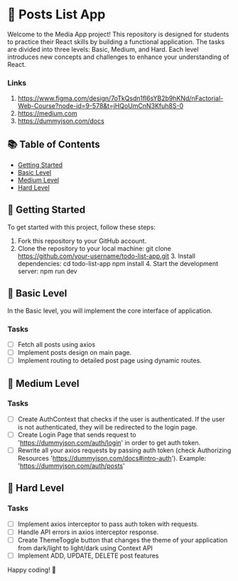 # 📝 Posts List App

Welcome to the Media App project! This repository is designed for students to practice their React skills by building a functional application. The tasks are divided into three levels: Basic, Medium, and Hard. Each level introduces new concepts and challenges to enhance your understanding of React.

### Links

1.  https://www.figma.com/design/7oTkQsdn1fl6sYB2b9hKNd/nFactorial-Web-Course?node-id=9-578&t=jHQoUmCnN3Kfuh8S-0
2.  https://medium.com
3.  https://dummyjson.com/docs

## 📚 Table of Contents

- [Getting Started](#getting-started)
- [Basic Level](#basic-level)
- [Medium Level](#medium-level)
- [Hard Level](#hard-level)

## 🚀 Getting Started

To get started with this project, follow these steps:

1.  Fork this repository to your GitHub account.
2.  Clone the repository to your local machine:
    git clone https://github.com/your-username/todo-list-app.git 3. Install dependencies:
    cd todo-list-app
    npm install 4. Start the development server:
    npm run dev

## 🥇 Basic Level

In the Basic level, you will implement the core interface of application.

### Tasks

- [ ] Fetch all posts using axios
- [ ] Implement posts design on main page.
- [ ] Implement routing to detailed post page using dynamic routes.

## 🥈 Medium Level

### Tasks

- [ ] Create AuthContext that checks if the user is authenticated. If the user is not authenticated, they will be redirected to the login page.
- [ ] Create Login Page that sends request to 'https://dummyjson.com/auth/login' in order to get auth token.
- [ ] Rewrite all your axios requests by passing auth token (check Authorizing Resources 'https://dummyjson.com/docs#intro-auth').
      Example: 'https://dummyjson.com/auth/posts'

## 🥇 Hard Level

### Tasks

- [ ] Implement axios interceptor to pass auth token with requests.
- [ ] Handle API errors in axios interceptor response.
- [ ] Create ThemeToggle button that changes the theme of your application from dark/light to light/dark using Context API
- [ ] Implement ADD, UPDATE, DELETE post features

Happy coding! 🎉
